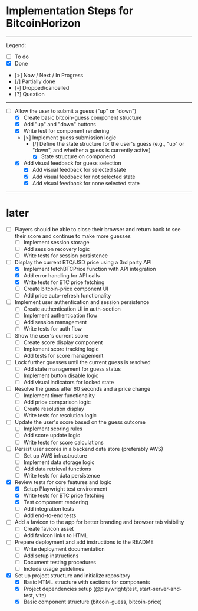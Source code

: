 # Implementation Steps for BitcoinHorizon

---
Legend:

- [ ] To do
- [x] Done
- [>] Now / Next / In Progress
- [/] Partially done
- [-] Dropped/cancelled
- [?] Question

---

- [ ] Allow the user to submit a guess ("up" or "down")
  - [x] Create basic bitcoin-guess component structure
  - [x] Add "up" and "down" buttons
  - [x] Write test for component rendering
  - [>] Implement guess submission logic
    - [/] Define the state structure for the user's guess (e.g., "up" or "down", and whether a guess is currently
      active)
      - [X] State structure on componend
  - [x] Add visual feedback for guess selection
    - [x] Add visual feedback for selected state
    - [x] Add visual feedback for not selected state
    - [x] Add visual feedback for none selected state

---

# later

- [ ] Players should be able to close their browser and return back to see their score and continue to make more guesses
  - [ ] Implement session storage
  - [ ] Add session recovery logic
  - [ ] Write tests for session persistence

- [ ] Display the current BTC/USD price using a 3rd party API
  - [x] Implement fetchBTCPrice function with API integration
  - [x] Add error handling for API calls
  - [x] Write tests for BTC price fetching
  - [ ] Create bitcoin-price component UI
  - [ ] Add price auto-refresh functionality

- [ ] Implement user authentication and session persistence
  - [ ] Create authentication UI in auth-section
  - [ ] Implement authentication flow
  - [ ] Add session management
  - [ ] Write tests for auth flow

- [ ] Show the user's current score
  - [ ] Create score display component
  - [ ] Implement score tracking logic
  - [ ] Add tests for score management

- [ ] Lock further guesses until the current guess is resolved
  - [ ] Add state management for guess status
  - [ ] Implement button disable logic
  - [ ] Add visual indicators for locked state

- [ ] Resolve the guess after 60 seconds and a price change
  - [ ] Implement timer functionality
  - [ ] Add price comparison logic
  - [ ] Create resolution display
  - [ ] Write tests for resolution logic

- [ ] Update the user's score based on the guess outcome
  - [ ] Implement scoring rules
  - [ ] Add score update logic
  - [ ] Write tests for score calculations

- [ ] Persist user scores in a backend data store (preferably AWS)
  - [ ] Set up AWS infrastructure
  - [ ] Implement data storage logic
  - [ ] Add data retrieval functions
  - [ ] Write tests for data persistence

- [x] Review tests for core features and logic
  - [x] Setup Playwright test environment
  - [x] Write tests for BTC price fetching
  - [x] Test component rendering
  - [ ] Add integration tests
  - [ ] Add end-to-end tests

- [ ] Add a favicon to the app for better branding and browser tab visibility
  - [ ] Create favicon asset
  - [ ] Add favicon links to HTML

- [ ] Prepare deployment and add instructions to the README
  - [ ] Write deployment documentation
  - [ ] Add setup instructions
  - [ ] Document testing procedures
  - [ ] Include usage guidelines

- [x] Set up project structure and initialize repository
  - [x] Basic HTML structure with sections for components
  - [x] Project dependencies setup (@playwright/test, start-server-and-test, vite)
  - [x] Basic component structure (bitcoin-guess, bitcoin-price)

